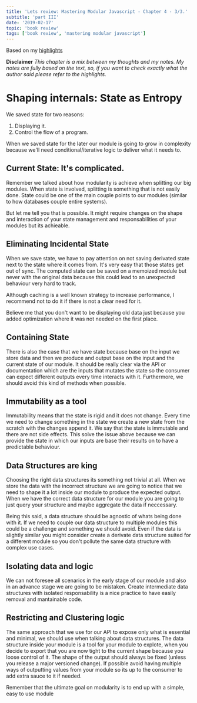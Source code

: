 ```yaml
---
title: 'Lets review: Mastering Modular Javascript - Chapter 4 - 3/3.'
subtitle: 'part III'
date: '2019-02-17'
topic: 'book review'
tags: ['book review', 'mastering modular javascript']
---
```


Based on my [highlights](https://github.com/neomaxzero/m-quickreview/blob/master/mastering-modular-js/chapter-04.md)

**Disclaimer**
_This chapter is a mix between my thoughts and my notes.
My notes are fully based on the text, so, if you want to check exactly what the author said please refer to the highlights._

# Shaping internals: State as Entropy

We saved state for two reasons:

1. Displaying it.
2. Control the flow of a program.

When we saved state for the later our module is going to grow in complexity because we'll need conditional/iterative logic to deliver what it needs to.

## Current State: It's complicated.

Remember we talked about how modularity is achieve when splitting our big modules. When state is involved, splitting is something that is not easily done. State could be one of the main couple points to our modules (similar to how databases couple entire systems).

But let me tell you that is possible. It might require changes on the shape and interaction of your state management and responsabilities of your modules but its achieable.

## Eliminating Incidental State

When we save state, we have to pay attention on not saving derivated state next to the state where it comes from. It's very easy that those states get out of sync. The computed state can be saved on a memoized module but never with the original data because this could lead to an unexpected behaviour very hard to track.

Although caching is a well known strategy to increase performance, I recommend not to do it if there is not a clear need for it.

Believe me that you don't want to be displaying old data just because you added optimization where it was not needed on the first place.

## Containing State

There is also the case that we have state because base on the input we store data and then we produce and output base on the input and the current state of our module. It should be really clear via the API or documentation which are the inputs that mutates the state so the consumer can expect different outputs every time interacts with it. Furthermore, we should avoid this kind of methods when possible.

## Immutability as a tool

Immutability means that the state is rigid and it does not change. Every time we need to change something in the state we create a new state from the scratch with the changes append it. We say that the state is immutable and there are not side effects. This solve the issue above because we can provide the state in which our inputs are base their results on to have a predictable behaviour.

## Data Structures are king

Choosing the right data structures its something not trivial at all. When we store the data with the incorrect structure we are going to notice that we need to shape it a lot inside our module to produce the expected output. When we have the correct data structure for our module you are going to just query your structure and maybe aggregate the data if neccessary.

Being this said, a data structure should be agnostic of whats being done with it. If we need to couple our data structure to multiple modules this could be a challenge and something we should avoid. Even if the data is slightly similar you might consider create a derivate data structure suited for a different module so you don't pollute the same data structure with complex use cases.

## Isolating data and logic

We can not foresee all scenarios in the early stage of our module and also in an advance stage we are going to be mistaken. Create intermediate data structures with isolated responsability is a nice practice to have easily removal and mantainable code.

## Restricting and Clustering logic

The same approach that we use for our API to expose only what is essential and minimal, we should use when talking about data structures. The data structure inside your module is a tool for your module to explote, when you decide to export that you are now tight to the current shape because you loose control of it. The shape of the output should always be fixed (unless you release a major versioned change). If possible avoid having multiple ways of outputting values from your module so its up to the consumer to add extra sauce to it if needed.

Remember that the ultimate goal on modularity is to end up with a simple, easy to use module
